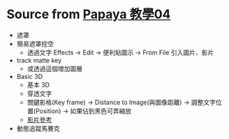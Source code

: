 # Source from [Papaya 教學04](https://www.youtube.com/watch?v=w5FSVOC9P0M)

- 遮罩
- 簡易遮罩挖空
  - 透過文字 Effects -> Edit -> 便利貼圖示 -> From File 引入圖片、影片
- track matte key
  - 或透過這個增加圖層
- Basic 3D
  - 基本 3D
  - 穿透文字
  - 關鍵影格(Key frame) -> Distance to Image(與圖像距離) -> 調整文字位置(Position) -> 如果佔到黑色可弄縮放
  - [影片參考](https://youtu.be/LHXFKnTWE7U?t=490)
- 動態追蹤馬賽克